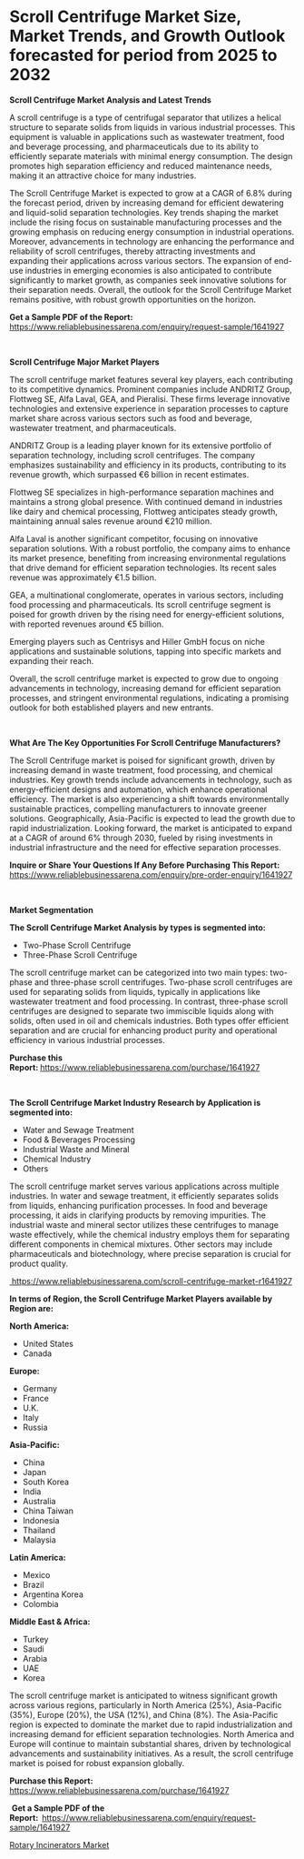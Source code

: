 <p><h1>Scroll Centrifuge Market Size, Market Trends, and Growth Outlook forecasted for period from 2025 to 2032</h1></p><p><strong>Scroll Centrifuge Market Analysis and Latest Trends</strong></p>
<p><p>A scroll centrifuge is a type of centrifugal separator that utilizes a helical structure to separate solids from liquids in various industrial processes. This equipment is valuable in applications such as wastewater treatment, food and beverage processing, and pharmaceuticals due to its ability to efficiently separate materials with minimal energy consumption. The design promotes high separation efficiency and reduced maintenance needs, making it an attractive choice for many industries.</p><p>The Scroll Centrifuge Market is expected to grow at a CAGR of 6.8% during the forecast period, driven by increasing demand for efficient dewatering and liquid-solid separation technologies. Key trends shaping the market include the rising focus on sustainable manufacturing processes and the growing emphasis on reducing energy consumption in industrial operations. Moreover, advancements in technology are enhancing the performance and reliability of scroll centrifuges, thereby attracting investments and expanding their applications across various sectors. The expansion of end-use industries in emerging economies is also anticipated to contribute significantly to market growth, as companies seek innovative solutions for their separation needs. Overall, the outlook for the Scroll Centrifuge Market remains positive, with robust growth opportunities on the horizon.</p></p>
<p><strong>Get a Sample PDF of the Report:&nbsp;</strong> <a href="https://www.reliablebusinessarena.com/enquiry/request-sample/1641927?utm_campaign=2194&utm_medium=2&utm_source=Github&utm_content=ia&utm_term=22022025&utm_id=scroll-centrifuge">https://www.reliablebusinessarena.com/enquiry/request-sample/1641927</a></p>
<p>&nbsp;</p>
<p><strong>Scroll Centrifuge Major Market Players</strong></p>
<p><p>The scroll centrifuge market features several key players, each contributing to its competitive dynamics. Prominent companies include ANDRITZ Group, Flottweg SE, Alfa Laval, GEA, and Pieralisi. These firms leverage innovative technologies and extensive experience in separation processes to capture market share across various sectors such as food and beverage, wastewater treatment, and pharmaceuticals.</p><p>ANDRITZ Group is a leading player known for its extensive portfolio of separation technology, including scroll centrifuges. The company emphasizes sustainability and efficiency in its products, contributing to its revenue growth, which surpassed €6 billion in recent estimates. </p><p>Flottweg SE specializes in high-performance separation machines and maintains a strong global presence. With continued demand in industries like dairy and chemical processing, Flottweg anticipates steady growth, maintaining annual sales revenue around €210 million.</p><p>Alfa Laval is another significant competitor, focusing on innovative separation solutions. With a robust portfolio, the company aims to enhance its market presence, benefiting from increasing environmental regulations that drive demand for efficient separation technologies. Its recent sales revenue was approximately €1.5 billion.</p><p>GEA, a multinational conglomerate, operates in various sectors, including food processing and pharmaceuticals. Its scroll centrifuge segment is poised for growth driven by the rising need for energy-efficient solutions, with reported revenues around €5 billion.</p><p>Emerging players such as Centrisys and Hiller GmbH focus on niche applications and sustainable solutions, tapping into specific markets and expanding their reach.</p><p>Overall, the scroll centrifuge market is expected to grow due to ongoing advancements in technology, increasing demand for efficient separation processes, and stringent environmental regulations, indicating a promising outlook for both established players and new entrants.</p></p>
<p>&nbsp;</p>
<p><strong>What Are The Key Opportunities For Scroll Centrifuge Manufacturers?</strong></p>
<p><p>The Scroll Centrifuge market is poised for significant growth, driven by increasing demand in waste treatment, food processing, and chemical industries. Key growth trends include advancements in technology, such as energy-efficient designs and automation, which enhance operational efficiency. The market is also experiencing a shift towards environmentally sustainable practices, compelling manufacturers to innovate greener solutions. Geographically, Asia-Pacific is expected to lead the growth due to rapid industrialization. Looking forward, the market is anticipated to expand at a CAGR of around 6% through 2030, fueled by rising investments in industrial infrastructure and the need for effective separation processes.</p></p>
<p><strong>Inquire or Share Your Questions If Any Before Purchasing This Report:</strong> <a href="https://www.reliablebusinessarena.com/enquiry/pre-order-enquiry/1641927?utm_campaign=2194&utm_medium=2&utm_source=Github&utm_content=ia&utm_term=22022025&utm_id=scroll-centrifuge">https://www.reliablebusinessarena.com/enquiry/pre-order-enquiry/1641927</a></p>
<p>&nbsp;</p>
<p><strong>Market Segmentation</strong></p>
<p><strong>The Scroll Centrifuge Market Analysis by types is segmented into:</strong></p>
<p><ul><li>Two-Phase Scroll Centrifuge</li><li>Three-Phase Scroll Centrifuge</li></ul></p>
<p><p>The scroll centrifuge market can be categorized into two main types: two-phase and three-phase scroll centrifuges. Two-phase scroll centrifuges are used for separating solids from liquids, typically in applications like wastewater treatment and food processing. In contrast, three-phase scroll centrifuges are designed to separate two immiscible liquids along with solids, often used in oil and chemicals industries. Both types offer efficient separation and are crucial for enhancing product purity and operational efficiency in various industrial processes.</p></p>
<p><strong>Purchase this Report:&nbsp;</strong><a href="https://www.reliablebusinessarena.com/purchase/1641927?utm_campaign=2194&utm_medium=2&utm_source=Github&utm_content=ia&utm_term=22022025&utm_id=scroll-centrifuge">https://www.reliablebusinessarena.com/purchase/1641927</a></p>
<p>&nbsp;</p>
<p><strong>The Scroll Centrifuge Market Industry Research by Application is segmented into:</strong></p>
<p><ul><li>Water and Sewage Treatment</li><li>Food & Beverages Processing</li><li>Industrial Waste and Mineral</li><li>Chemical Industry</li><li>Others</li></ul></p>
<p><p>The scroll centrifuge market serves various applications across multiple industries. In water and sewage treatment, it efficiently separates solids from liquids, enhancing purification processes. In food and beverage processing, it aids in clarifying products by removing impurities. The industrial waste and mineral sector utilizes these centrifuges to manage waste effectively, while the chemical industry employs them for separating different components in chemical mixtures. Other sectors may include pharmaceuticals and biotechnology, where precise separation is crucial for product quality.</p></p>
<p><a href="https://www.reliablebusinessarena.com/scroll-centrifuge-market-r1641927?utm_campaign=2194&utm_medium=2&utm_source=Github&utm_content=ia&utm_term=22022025&utm_id=scroll-centrifuge">&nbsp;https://www.reliablebusinessarena.com/scroll-centrifuge-market-r1641927</a></p>
<p><strong>In terms of Region, the Scroll Centrifuge Market Players available by Region are:</strong></p>
<p>
    <p> <strong> North America: </strong>
        <ul>
            <li>United States</li>
            <li>Canada</li>
        </ul>
        </p> 
    <p> <strong> Europe: </strong>
        <ul>
            <li>Germany</li>
            <li>France</li>
            <li>U.K.</li>
            <li>Italy</li>
            <li>Russia</li>
        </ul>
        </p> 
    <p> <strong> Asia-Pacific: </strong>
        <ul>
            <li>China</li>
            <li>Japan</li>
            <li>South Korea</li>
            <li>India</li>
            <li>Australia</li>
            <li>China Taiwan</li>
            <li>Indonesia</li>
            <li>Thailand</li>
            <li>Malaysia</li>
        </ul>
        </p> 
    <p> <strong> Latin America: </strong>
        <ul>
            <li>Mexico</li>
            <li>Brazil</li>
            <li>Argentina Korea</li>
            <li>Colombia</li>
        </ul>
        </p> 
    <p> <strong> Middle East & Africa: </strong>
        <ul>
            <li>Turkey</li>
            <li>Saudi</li>
            <li>Arabia</li>
            <li>UAE</li>
            <li>Korea</li>
        </ul>
    </p>
    </p>
<p><p>The scroll centrifuge market is anticipated to witness significant growth across various regions, particularly in North America (25%), Asia-Pacific (35%), Europe (20%), the USA (12%), and China (8%). The Asia-Pacific region is expected to dominate the market due to rapid industrialization and increasing demand for efficient separation technologies. North America and Europe will continue to maintain substantial shares, driven by technological advancements and sustainability initiatives. As a result, the scroll centrifuge market is poised for robust expansion globally.</p></p>
<p><strong>Purchase this Report: </strong><a href="https://www.reliablebusinessarena.com/purchase/1641927?utm_campaign=2194&utm_medium=2&utm_source=Github&utm_content=ia&utm_term=22022025&utm_id=scroll-centrifuge">https://www.reliablebusinessarena.com/purchase/1641927</a></p>
<p>&nbsp;<strong>Get a Sample PDF of the Report:&nbsp;&nbsp;</strong><a href="https://www.reliablebusinessarena.com/enquiry/request-sample/1641927?utm_campaign=2194&utm_medium=2&utm_source=Github&utm_content=ia&utm_term=22022025&utm_id=scroll-centrifuge">https://www.reliablebusinessarena.com/enquiry/request-sample/1641927</a></p>
<p><strong></strong></p>
<p><p><a href="https://github.com/gukenneth26571/Market-Research-Report-List-1/blob/main/rotary-incinerators-market.md?utm_campaign=2194&utm_medium=2&utm_source=Github&utm_content=ia&utm_term=22022025&utm_id=scroll-centrifuge">Rotary Incinerators Market</a></p></p>